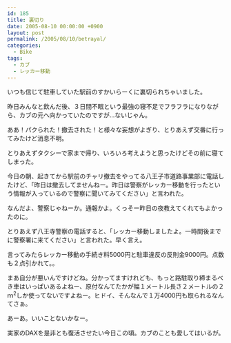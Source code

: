 ```yaml
---
id: 185
title: 裏切り
date: 2005-08-10 00:00:00 +0900
layout: post
permalink: /2005/08/10/betrayal/
categories:
  - Bike
tags:
  - カブ
  - レッカー移動
---
```

いつも信じて駐車していた駅前のすかいらーくに裏切られちゃいました。
  
昨日みんなと飲んだ後、３日間不眠という最強の寝不足でフラフラになりながら、カブの元へ向かっていたのですが…ないじゃん。
  
ああ！パクられた！撤去された！と様々な妄想がよぎり、とりあえず交番に行ってみたけど消息不明。
  
とりあえずタクシーで家まで帰り、いろいろ考えようと思ったけどその前に寝てしまった。

<!--more-->

今日の朝、起きてから駅前のチャリ撤去をやってる八王子市道路事業部に電話したけど、「昨日は撤去してませんねー。昨日は警察がレッカー移動を行ったという情報が入っているので警察に聞いてみてください」と言われた。
  
なんだよ、警察じゃねーか。通報かよ。くっそー昨日の夜教えてくれてもよかったのに。

とりあえず八王寺警察の電話すると、「レッカー移動しましたよ。一時間後までに警察署に来てください」と言われた。早く言え。
  
言ってみたらレッカー移動の手続き料5000円と駐車違反の反則金9000円。点数も２点引かれて。。

まあ自分が悪いんですけどね。分かってますけれども、もっと路駐取り締まるべき車はいっぱいあるよねー、原付なんてたかが幅１メートル長さ２メートルの２ｍ<sup>2</sup>しか使ってないですよねー。ヒドイ、そんなんで１万4000円も取られるなんてさぁ。

あーあ。いいことないかなー。
  
実家のDAXを是非とも復活させたい今日この頃。カブのことも愛してはいるが。
